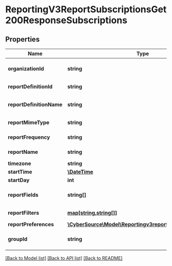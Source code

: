 # ReportingV3ReportSubscriptionsGet200ResponseSubscriptions

## Properties
Name | Type | Description | Notes
------------ | ------------- | ------------- | -------------
**organizationId** | **string** | Selected Organization Id | [optional] 
**reportDefinitionId** | **string** | Report Definition Id | [optional] 
**reportDefinitionName** | **string** | Report Definition Class | [optional] 
**reportMimeType** | **string** | Report Format | [optional] 
**reportFrequency** | **string** | Report Frequency | [optional] 
**reportName** | **string** | Report Name | [optional] 
**timezone** | **string** | Time Zone | [optional] 
**startTime** | [**\DateTime**](\DateTime.md) | Start Time | [optional] 
**startDay** | **int** | Start Day | [optional] 
**reportFields** | **string[]** | List of all fields String values | [optional] 
**reportFilters** | [**map[string,string[]]**](array.md) | List of filters to apply | [optional] 
**reportPreferences** | [**\CyberSource\Model\Reportingv3reportsReportPreferences**](Reportingv3reportsReportPreferences.md) |  | [optional] 
**groupId** | **string** | Id for the selected group. | [optional] 

[[Back to Model list]](../README.md#documentation-for-models) [[Back to API list]](../README.md#documentation-for-api-endpoints) [[Back to README]](../README.md)



